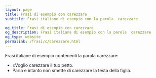 ```yaml
---
layout: page
title: Frasi di esempio con carezzare 
subtitle: Frasi italiane di esempio con la parola  carezzare

og_title: Frasi di esempio con carezzare 
og_description: Frasi italiane di esempio con la parola  carezzare
og_type: website
permalink: /frasi/c/carezzare.html
---
```


Frasi italiane di esempio contenenti la parola carezzare:


- «Voglio carezzare il tuo petto.
- Parla e intanto non smette di carezzare la testa della figlia.
